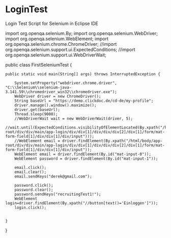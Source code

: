 # LoginTest
Login Test Script for Selenium in Eclipse IDE


import org.openqa.selenium.By;
import org.openqa.selenium.WebDriver;
import org.openqa.selenium.WebElement;
import org.openqa.selenium.chrome.ChromeDriver;
//import org.openqa.selenium.support.ui.ExpectedConditions;
//import org.openqa.selenium.support.ui.WebDriverWait;

public class FirstSeleniumTest {

	public static void main(String[] args) throws InterruptedException {

		System.setProperty("webdriver.chrome.driver", "C:\\Selenium\\selenium-java-3.141.59\\chromedriver_win32\\chromedriver.exe");
		WebDriver driver = new ChromeDriver();
		String baseUrl = "https://demo.clickdoc.de/cd-de/my-profile";
		driver.manage().window().maximize();
		driver.get(baseUrl);
		Thread.sleep(9000);
		//WebDriverWait wait = new WebDriverWait(driver, 5);
		//wait.until(ExpectedConditions.visibilityOfElementLocated(By.xpath("/html/body/app-root/div/div/main/app-login/div/div[1]/div/div/div[2]/div[1]/form/mat-form-field[1]/div/div[1]/div/input")));
		//WebElement email = driver.findElement(By.xpath("/html/body/app-root/div/div/main/app-login/div/div[1]/div/div/div[2]/div[1]/form/mat-form-field[1]/div/div[1]/div/input"));
		WebElement email = driver.findElement(By.id("mat-input-0"));
		WebElement password = driver.findElement(By.id("mat-input-1"));
		
		email.click();
		email.clear();
		email.sendKeys("derek@gmail.com");
		
		password.click();
		password.clear();
		password.sendKeys("recruitingTest1!");
		WebElement login=driver.findElement(By.xpath("//button[text()='Einloggen']"));
		login.click();


	}

}

